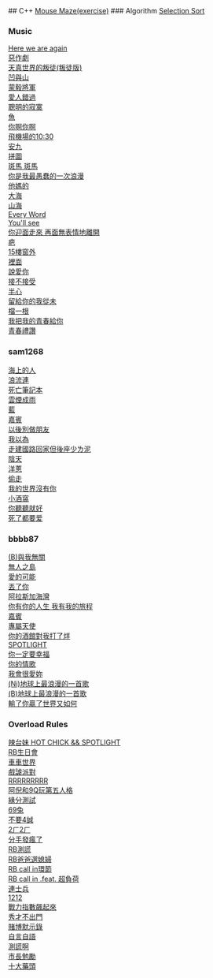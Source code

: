 <head>
<link ref="icon" type="image/png" href="hidden.png"/>
</head>
## C++ 
<a href="cpp/Mouse_Maze/Mouse_Maze.html" target="_blank">Mouse Maze(exercise)</a>
### Algorithm
<a href="cpp/algorithm/selection_sort/selection_sort.html" target="_blank">Selection Sort</a>
<br />

### Music
<a href="https://www.youtube.com/watch?v=oCTGXSK9hWo" target="_blank">Here we are again</a>
<br />
<a href="https://www.youtube.com/watch?v=pM9zZinLvkA" target="_blank">惡作劇</a>
<br />
<a href="https://www.youtube.com/watch?v=sq6r4JQpO7Y" target="_blank">天真世界的叛徒(叛徒版)</a>
<br />
<a href="https://www.youtube.com/watch?v=PORWzNz9o90" target="_blank">凹與山</a>
<br />
<a href="https://www.youtube.com/watch?v=1kM4-o4c-qY" target="_blank">蒙毅將軍</a>
<br />
<a href="https://www.youtube.com/watch?v=6D79CYTxvOM" target="_blank">愛人錯過</a>
<br />
<a href="https://www.youtube.com/watch?v=GzoV8klyGrQ" target="_blank">聰明的寂寞</a>
<br />
<a href="https://www.youtube.com/watch?v=YhjK6n-EOjY" target="_blank">魚</a>
<br />
<a href="https://www.youtube.com/watch?v=M1tmYdeh6ZM" target="_blank">你啊你啊</a>
<br />
<a href="https://www.youtube.com/watch?v=y_oFumwbj3k" target="_blank">飛機場的10:30</a>
<br />
<a href="https://www.youtube.com/watch?v=4bSeT_9gmJs" target="_blank">安九</a>
<br />
<a href="https://www.youtube.com/watch?v=peEAo2J7SuU" target="_blank">拼圖</a>
<br />
<a href="https://www.youtube.com/watch?v=vcncUq1Jc2M" target="_blank">斑馬 斑馬</a>
<br />
<a href="https://www.youtube.com/watch?v=DHMx_B9-zdY" target="_blank">你是我最愚蠢的一次浪漫</a>
<br />
<a href="https://www.youtube.com/watch?v=137QoB4tQfc" target="_blank">他媽的</a>
<br />
<a href="https://www.youtube.com/watch?v=PdX3Fu0dkWI" target="_blank">大海</a>
<br />
<a href="https://www.youtube.com/watch?v=3Jec0Q1gsOo" target="_blank">山海</a>
<br />
<a href="https://www.youtube.com/watch?v=e0eHvsAFZbU" target="_blank">Every Word</a>
<br />
<a href="https://www.youtube.com/watch?v=p6c4TztpxC4" target="_blank">You'll see</a>
<br />
<a href="https://www.youtube.com/watch?v=UBT0_HEsKaI" target="_blank">你迎面走來 再面無表情地離開</a>
<br />
<a href="https://www.youtube.com/watch?v=wtFWcZGZO5w" target="_blank">疤</a>
<br />
<a href="https://www.youtube.com/watch?v=iWenK1ys9U4" target="_blank">15樓窗外</a>
<br />
<a href="https://www.youtube.com/watch?v=UF2dBuJo9z0" target="_blank">裡面</a>
<br />
<a href="https://www.youtube.com/watch?v=qEx_jCzEjHI" target="_blank">說愛你</a>
<br />
<a href="https://www.youtube.com/watch?v=C9Nfp4pnXmQ" target="_blank">接不接受</a>
<br />
<a href="https://www.youtube.com/watch?v=GedcwChv85k" target="_blank">半心</a>
<br />
<a href="https://www.youtube.com/watch?v=Q0Nn4TUXH5Y" target="_blank">留給你的我從未</a>
<br />
<a href="https://www.youtube.com/watch?v=ftfAAINr1zc" target="_blank">檔一根</a>
<br />
<a href="https://www.youtube.com/watch?v=9MMIB61e6sM" target="_blank">我把我的青春給你</a>
<br />
<a href="https://www.youtube.com/watch?v=OeJYC04XKh4" target="_blank">青春禮讚</a>
<br />

### sam1268
<a href="https://www.youtube.com/watch?v=xwKDL3vBC5U" target="_blank">海上的人</a>
<br />
<a href="https://www.youtube.com/watch?v=gj1aPwqEAv4" target="_blank">浪流連</a>
<br />
<a href="https://www.youtube.com/watch?v=9wy377MJzWg" target="_blank">死亡筆記本</a>
<br />
<a href="https://www.youtube.com/watch?v=ag8EI4CUdtA" target="_blank">雲煙成雨</a>
<br />
<a href="https://www.youtube.com/watch?v=oze6IrV7t9k" target="_blank">藍</a>
<br />
<a href="https://www.youtube.com/watch?v=TLTV9ty_Ngo" target="_blank">嘉賓</a>
<br />
<a href="https://www.youtube.com/watch?v=lIy7ZQ-c_sg" target="_blank">以後別做朋友</a>
<br />
<a href="https://www.youtube.com/watch?v=-zANQZ6_8rM" target="_blank">我以為</a>
<br />
<a href="https://www.youtube.com/watch?v=fheRcrjc1dg" target="_blank">走建國路回家但後座少ㄌ泥</a>
<br />
<a href="https://www.youtube.com/watch?v=C7mHc9HCRUc" target="_blank">陰天</a>
<br />
<a href="https://www.youtube.com/watch?v=2VsrZDGvuYs" target="_blank">洋蔥</a>
<br />
<a href="https://www.youtube.com/watch?v=YQpd5CwaZXA" target="_blank">偷走</a>
<br />
<a href="https://www.youtube.com/watch?v=zdCNtIpkbI0" target="_blank">我的世界沒有你</a>
<br />
<a href="https://www.youtube.com/watch?v=rJOAA7zmZ2M" target="_blank">小酒窩</a>
<br />
<a href="https://www.youtube.com/watch?v=rbNxlPrBdE8" target="_blank">你聽聽就好</a>
<br />
<a href="https://www.youtube.com/watch?v=HsnTxKrNvyo" target="_blank">死了都要爱</a>
<br />




### bbbb87
<a href="https://www.youtube.com/watch?v=xXjNgWPzZVM" target="_blank">(B)與我無關</a>
<br />
<a href="https://www.youtube.com/watch?v=lRnHHYoGa0s" target="_blank">無人之島</a>
<br />
<a href="https://www.youtube.com/watch?v=NWsw1Vkum_Y" target="_blank">愛的可能</a>
<br />
<a href="https://www.youtube.com/watch?v=ugYnm9n1TgI" target="_blank">丟了你</a>
<br />
<a href="https://www.youtube.com/watch?v=VwtbQ5CmWtA" target="_blank">阿拉斯加海灣</a>
<br />
<a href="https://www.youtube.com/watch?v=NWsw1Vkum_Y" target="_blank">你有你的人生 我有我的旅程</a>
<br />
<a href="https://www.youtube.com/watch?v=DUXAYN4itGk" target="_blank">嘉賓</a>
<br />
<a href="https://www.youtube.com/watch?v=NI_lTsIhhwA" target="_blank">專屬天使</a>
<br />
<a href="https://www.youtube.com/watch?v=fIxORGDtDw0" target="_blank">你的酒館對我打了烊</a>
<br />
<a href="https://www.youtube.com/watch?v=t6ArcdE_MI4" target="_blank">SPOTLIGHT</a>
<br />
<a href="https://www.youtube.com/watch?v=sXkRc24Ww0E" target="_blank">你一定要幸福</a>
<br />
<a href="https://www.youtube.com/watch?v=HUkquoNR32w" target="_blank">你的情歌</a>
<br />
<a href="https://www.youtube.com/watch?v=hBeZTX0hZ30" target="_blank">我會很愛妳</a>
<br />
<a href="https://www.youtube.com/watch?v=Mav4yvrSlHc" target="_blank">(Ni)地球上最浪漫的一首歌</a>
<br />
<a href="https://www.youtube.com/watch?v=e2ts-KA1KrY" target="_blank">(B)地球上最浪漫的一首歌</a>
<br />
<a href="https://www.youtube.com/watch?v=XprdTvnqVIg" target="_blank">輸了你贏了世界又如何</a>



### Overload Rules
<a href="https://www.youtube.com/watch?v=AdudcVcMOgg" target="_blank">辣台妹 HOT CHICK && SPOTLIGHT</a>
<br />
<a href="https://www.youtube.com/watch?v=Lc0W60S5vV0" target="_blank">RB生日會</a>
<br />
<a href="https://www.youtube.com/watch?v=BYPu6kjn8jo" target="_blank">車車世界</a>
<br />
<a href="https://www.youtube.com/watch?v=i-iq4Isn4Cg" target="_blank">戲謔派對</a>
<br />
<a href="https://www.youtube.com/watch?v=XTekN6XUvqA" target="_blank">RRRRRRRRR</a>
<br />
<a href="https://www.youtube.com/watch?v=T0rm3hwY8lk" target="_blank">阿倪和9Q玩第五人格</a>
<br />
<a href="https://www.youtube.com/watch?v=MuO9Dliddl8" target="_blank">緣分測試</a>
<br />
<a href="https://www.youtube.com/watch?v=5tD8lAw8lzQ" target="_blank">69兔</a>
<br />
<a href="https://www.youtube.com/watch?v=hneL2XbFQxs" target="_blank">不要4誠</a>
<br />
<a href="https://www.youtube.com/watch?v=TvHMG53dAGg" target="_blank">2ㄏ2ㄏ</a>
<br />
<a href="https://www.youtube.com/watch?v=cPFhQU0v364" target="_blank">分手發瘋了</a>
<br />
<a href="https://www.youtube.com/watch?v=sNDA7kJq3rA" target="_blank">RB測謊</a>
<br />
<a href="https://www.youtube.com/watch?v=amrKkdY1KQ8" target="_blank">RB爸爸選媳婦</a>
<br />
<a href="https://www.youtube.com/watch?v=3DU_m7Y1j2g" target="_blank">RB call in環節</a>
<br />
<a href="https://www.youtube.com/watch?v=ZGuKpXmq6oE" target="_blank">RB call in .feat. 超負荷</a>
<br />
<a href="https://www.youtube.com/watch?v=aHlvmW7TXFk" target="_blank">連士兵</a>
<br />
<a href="https://www.youtube.com/watch?v=cRnJCsrGU0Y" target="_blank">1212</a>
<br />
<a href="https://www.youtube.com/watch?v=ux0lx89C51E" target="_blank">戰力指數飆起來</a>
<br />
<a href="https://www.youtube.com/watch?v=7juGn-kXFKE" target="_blank">秀才不出門</a>
<br />
<a href="https://www.youtube.com/watch?v=zSf12rwQ5G4" target="_blank">賭博默示錄</a>
<br />
<a href="https://www.youtube.com/watch?v=HLVYx81aG4o" target="_blank">自言自語</a>
<br />
<a href="https://www.youtube.com/watch?v=p3BqSjS1xBw" target="_blank">測謊啊</a>
<br />
<a href="https://www.youtube.com/watch?v=bnikzM43h3c" target="_blank">市長勉勵</a>
<br />
<a href="https://www.youtube.com/watch?v=rxrVSVRS_Ck" target="_blank">十大藥頭</a>
